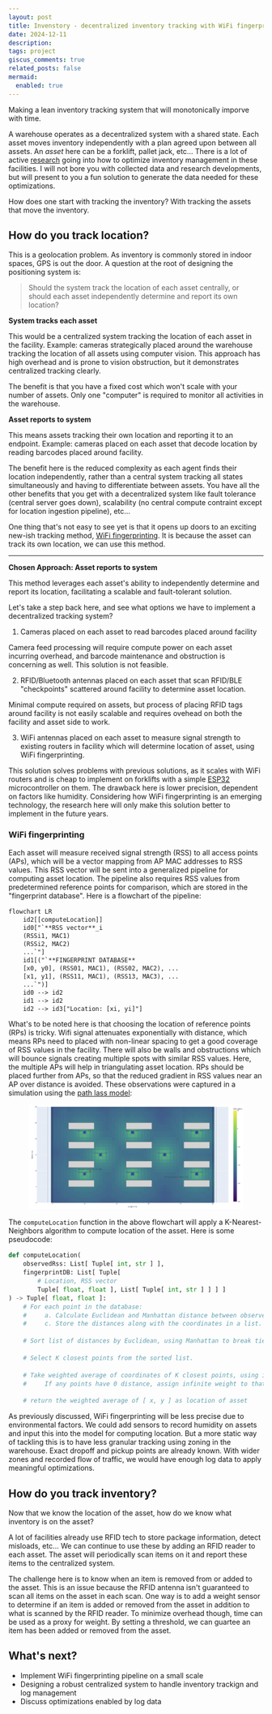 ```yaml
---
layout: post
title: Invenstory - decentralized inventory tracking with WiFi fingerprinting
date: 2024-12-11
description:
tags: project
giscus_comments: true
related_posts: false
mermaid:
  enabled: true
---
```


Making a lean inventory tracking system that will monotonically imporve with time.

A warehouse operates as a decentralized system with a shared state. Each asset moves inventory independently with a plan agreed upon between all assets. An _asset_ here can be a forklift, pallet jack, etc... There is a lot of active [research](https://uwaterloo.ca/analytics-optimization-lab/projects/adding-data-analytics-warehouse-logistics) going into how to optimize inventory management in these facilities. I will not bore you with collected data and research developments, but will present to you a fun solution to generate the data needed for these optimizations.

How does one start with tracking the inventory? With tracking the assets that move the inventory.

## How do you track location?

This is a geolocation problem. As inventory is commonly stored in indoor spaces, GPS is out the door. A question at the root of designing the positioning system is:

> Should the system track the location of each asset centrally, or should each asset independently determine and report its own location?

**System tracks each asset**

This would be a centralized system tracking the location of each asset in the facility. Example: cameras strategically placed around the warehouse tracking the location of all assets using computer vision. This approach has high overhead and is prone to vision obstruction, but it demonstrates centralized tracking clearly.

The benefit is that you have a fixed cost which won't scale with your number of assets. Only one "computer" is required to monitor all activities in the warehouse.

**Asset reports to system**

This means assets tracking their own location and reporting it to an endpoint. Example: cameras placed on each asset that decode location by reading barcodes placed around facility.

The benefit here is the reduced complexity as each agent finds their location independently, rather than a central system tracking all states simultaneously and having to differentiate between assets. You have all the other benefits that you get with a decentralized system like fault tolerance (central server goes down), scalability (no central compute contraint except for location ingestion pipeline), etc...

One thing that's not easy to see yet is that it opens up doors to an exciting new-ish tracking method, [WiFi fingerprinting](https://en.wikipedia.org/wiki/Wi-Fi_positioning_system). It is because the asset can track its own location, we can use this method.

---

**Chosen Approach: Asset reports to system**

This method leverages each asset's ability to independently determine and report its location, facilitating a scalable and fault-tolerant solution.

Let's take a step back here, and see what options we have to implement a decentralized tracking system?

1.  Cameras placed on each asset to read barcodes placed around facility

Camera feed processing will require compute power on each asset incurring overhead, and barcode maintenance and obstruction is concerning as well. This solution is not feasible.

2. RFID/Bluetooth antennas placed on each asset that scan RFID/BLE "checkpoints" scattered around facility to determine asset location.

Minimal compute required on assets, but process of placing RFID tags around facility is not easily scalable and requires ovehead on both the facility and asset side to work.

3. WiFi antennas placed on each asset to measure signal strength to existing routers in facility which will determine location of asset, using WiFi fingerprinting.

This solution solves problems with previous solutions, as it scales with WiFi routers and is cheap to implement on forklifts with a simple [ESP32](https://en.wikipedia.org/wiki/ESP32) microcontroller on them. The drawback here is lower precision, dependent on factors like humidity. Considering how WiFi fingerprinting is an emerging technology, the research here will only make this solution better to implement in the future years.

### WiFi fingerprinting

Each asset will measure received signal strength (RSS) to all access points (APs), which will be a vector mapping from AP MAC addresses to RSS values. This RSS vector will be sent into a generalized pipeline for computing asset location. The pipeline also requires RSS values from predetermined reference points for comparison, which are stored in the "fingerprint database". Here is a flowchart of the pipeline:

```mermaid
flowchart LR
    id2[[computeLocation]]
    id0["`**RSS vector**_i
    (RSSi1, MAC1)
    (RSSi2, MAC2)
    ...`"]
    id1[("`**FINGERPRINT DATABASE**
    [x0, y0], (RSS01, MAC1), (RSS02, MAC2), ...
    [x1, y1], (RSS11, MAC1), (RSS13, MAC3), ...
    ...`")]
    id0 --> id2
    id1 --> id2
    id2 --> id3["Location: [xi, yi]"]
```

What's to be noted here is that choosing the location of reference points (RPs) is tricky. Wifi signal attenuates exponentially with distance, which means RPs need to placed with non-linear spacing to get a good coverage of RSS values in the facility. There will also be walls and obstructions which will bounce signals creating multiple spots with similar RSS values. Here, the multiple APs will help in triangulating asset location. RPs should be placed further from APs, so that the reduced gradient in RSS values near an AP over distance is avoided. These observations were captured in a simulation using the [path lass model](https://en.wikipedia.org/wiki/Path_loss):

<figure>
    <img src="/assets/img/wifi_fingerprinting.png"
         alt="WiFi fingerprinting simulation"
         width="500">
</figure>

The `computeLocation` function in the above flowchart will apply a K-Nearest-Neighbors algorithm to compute location of the asset. Here is some pseudocode:

```python
def computeLocation(
    observedRss: List[ Tuple[ int, str ] ],
    fingerprintDB: List[ Tuple[
        # Location, RSS vector
        Tuple[ float, float ], List[ Tuple[ int, str ] ] ] ]
) -> Tuple[ float, float ]:
    # For each point in the database:
    #     a. Calculate Euclidean and Manhattan distance between observed RSS values and db entry.
    #     c. Store the distances along with the coordinates in a list.

    # Sort list of distances by Euclidean, using Manhattan to break ties.

    # Select K closest points from the sorted list.

    # Take weighted average of coordinates of K closest points, using inverse of distance as weight
    #     If any points have 0 distance, assign infinite weight to that point

    # return the weighted average of [ x, y ] as location of asset
```

As previously discussed, WiFi fingerprinting will be less precise due to environmental factors. We could add sensors to record humidity on assets and input this into the model for computing location. But a more static way of tackling this is to have less granular tracking using zoning in the warehouse. Exact dropoff and pickup points are already known. With wider zones and recorded flow of traffic, we would have enough log data to apply meaningful optimizations.

## How do you track inventory?

Now that we know the location of the asset, how do we know what inventory is on the asset?

A lot of facilities already use RFID tech to store package information, detect misloads, etc... We can continue to use these by adding an RFID reader to each asset. The asset will periodically scan items on it and report these items to the centralized system.

The challenge here is to know when an item is removed from or added to the asset. This is an issue because the RFID antenna isn't guaranteed to scan all items on the asset in each scan. One way is to add a weight sensor to determine if an item is added or removed from the asset in addition to what is scanned by the RFID reader. To minimize overhead though, time can be used as a proxy for weight. By setting a threshold, we can guartee an item has been added or removed from the asset.

## What's next?

- Implement WiFi fingerprinting pipeline on a small scale
- Designing a robust centralized system to handle inventory trackign and log management
- Discuss optimizations enabled by log data
